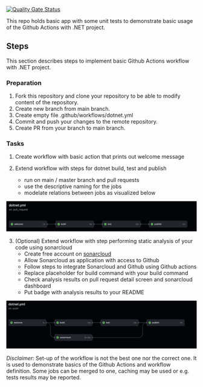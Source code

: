 [![Quality Gate Status](https://sonarcloud.io/api/project_badges/measure?project=kubmir_ActionsKata&metric=alert_status)](https://sonarcloud.io/summary/new_code?id=kubmir_ActionsKata)

This repo holds basic app with some unit tests to demonstrate basic usage of the Github Actions with .NET project.

## Steps
This section describes steps to implement basic Github Actions workflow with .NET project.

### Preparation

1. Fork this repository and clone your repository to be able to modify content of the repository.
2. Create new branch from main branch.
3. Create empty file .github/workflows/dotnet.yml
4. Commit and push your changes to the remote repository.
5. Create PR from your branch to main branch.

### Tasks

1. Create workflow with basic action that prints out welcome message

2. Extend workflow with steps for dotnet build, test and publish
    * run on main / master branch and pull requests
    * use the descriptive naming for the jobs
    * modelate relations between jobs as visualized below

![Expected workflow with defined jobs](docs/images/basic_example.png)

3. (Optional) Extend workflow with step performing static analysis of your code using sonarcloud
    * Create free account on [sonarcloud](https://sonarcloud.io/)
    * Allow Sonarcloud as application with access to Github
    * Follow steps to integrate Sonarcloud and Github using Github actions
    * Replace placeholder for build command with your build command
    * Check analysis results on pull request detail screen and sonarcloud dashboard
    * Put badge with analysis results to your README

![Expected workflow with sonarcloud job](docs/images/sonarcloud.png)

_Disclaimer:_ Set-up of the workflow is not the best one nor the correct one. It is used to demonstrate basics of the Github Actions and workflow definition. Some jobs can be merged to one, caching may be used or e.g. tests results may be reported.
